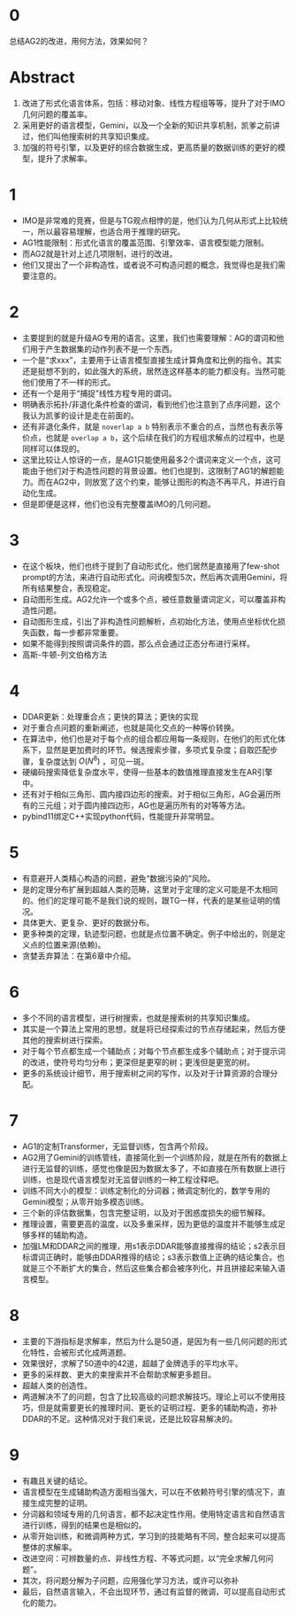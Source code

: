 # 0

总结AG2的改进，用何方法，效果如何？

# Abstract

1. 改进了形式化语言体系，包括：移动对象、线性方程组等等，提升了对于IMO几何问题的覆盖率。
2. 采用更好的语言模型，Gemini，以及一个全新的知识共享机制，凯爹之前讲过，他们叫他搜索树的共享知识集成。
3. 加强的符号引擎，以及更好的综合数据生成，更高质量的数据训练的更好的模型，提升了求解率。

# 1

- IMO是非常难的竞赛，但是与TG观点相悖的是，他们认为几何从形式上比较统一，所以最容易理解，也适合用于推理的研究。
- AG1性能限制：形式化语言的覆盖范围、引擎效率、语言模型能力限制。
- 而AG2就是针对上述几项限制，进行的改进。
- 他们又提出了一个非构造性，或者说不可构造问题的概念，我觉得也是我们需要注意的。

# 2

- 主要提到的就是升级AG专用的语言。这里，我们也需要理解：AG的谓词和他们用于产生数据集的动作列表不是一个东西。
- 一个是“求xxx”，主要用于让语言模型直接生成计算角度和比例的指令。其实还是挺想不到的，如此强大的系统，居然连这样基本的能力都没有。当然可能他们使用了不一样的形式。
- 还有一个是用于“捕捉”线性方程专用的谓词。
- 明确表示拓扑/非退化条件检查的谓词，看到他们也注意到了点序问题，这个我认为凯爹的设计是走在前面的。
- 还有非退化条件，就是 `noverlap a b` 特别表示不重合的点，当然也有表示等价点，也就是 `overlap a b`，这个后续在我们的方程组求解点的过程中，也是同样可以体现的。
- 这里比较让人惊讶的一点，是AG1只能使用最多2个谓词来定义一个点，这可能由于他们对于构造性问题的背景设置。他们也提到，这限制了AG1的解题能力。而在AG2中，则放宽了这个约束，能够让图形的构造不再平凡，并进行自动化生成。
- 但是即便是这样，他们也没有完整覆盖IMO的几何问题。

# 3

- 在这个板块，他们也终于提到了自动形式化，他们居然是直接用了few-shot prompt的方法，来进行自动形式化。问询模型5次，然后再次调用Gemini，将所有结果整合，表现稳定。
- 自动图形生成。AG2允许一个或多个点，被任意数量谓词定义，可以覆盖非构造性问题。
- 自动图形生成，引出了非构造性问题解析，点初始化方法，使用点坐标优化损失函数，每一步都非常重要。
- 如果不能得到按照谓词条件的圆，那么点会通过正态分布进行采样。
- 高斯-牛顿-列文伯格方法

# 4

- DDAR更新：处理重合点；更快的算法；更快的实现
- 对于重合点问题的重新阐述，也就是简化交点的一种等价转换。
- 在算法中，他们也是对于每个点的组合都应用每一条规则，在他们的形式化体系下，显然是更加费时的环节。候选搜索步骤，多项式复杂度；自取匹配步骤，复杂度达到 $O(N^8)$ ，可见一斑。
- 硬编码搜索降低复杂度水平，使得一些基本的数值推理直接发生在AR引擎中。
- 还有对于相似三角形、圆内接四边形的搜索。对于相似三角形，AG会遍历所有的三元组；对于圆内接四边形，AG也是遍历所有的对等等方法。
- pybind11绑定C++实现python代码，性能提升非常明显。

# 5

- 有意避开人类精心构造的问题，避免“数据污染的”风险。
- 是的定理分布扩展到超越人类的范畴，这里对于定理的定义可能是不太相同的。他们的定理可能不是我们说的规则，跟TG一样，代表的是某些证明的情况。
- 具体更大、更复杂、更好的数据分布。
- 更多种类的定理，轨迹型问题，也就是点位置不确定。例子中给出的，则是定义点的位置来源(依赖)。
- 贪婪丢弃算法：在第6章中介绍。

# 6

- 多个不同的语言模型，进行树搜索，也就是搜索树的共享知识集成。
- 其实是一个算法上常用的思想，就是将已经探索过的节点存储起来，然后方便其他的搜索树进行探索。
- 对于每个节点都生成一个辅助点；对每个节点都生成多个辅助点；对于提示词的改进，使符号均匀分布；更深但是更窄的树；更浅但是更宽的树。
- 更多的系统设计细节，用于搜索树之间的写作，以及对于计算资源的合理分配。

# 7

- AG1的定制Transformer，无监督训练，包含两个阶段。
- AG2用了Gemini的训练管线，直接简化到一个训练阶段，就是在所有的数据上进行无监督的训练，感觉也像是因为数据太多了，不如直接在所有数据上进行训练，也是现代语言模型对无监督训练的一种工程诠释吧。
- 训练不同大小的模型：训练定制化的分词器；微调定制化的，数学专用的Gemini模型；从零开始多模态训练。
- 三个新的评估数据集，包含完整证明，以及对于困惑度损失的细节解释。
- 推理设置，需要更高的温度，以及多重采样，因为更低的温度并不能够生成足够多样的辅助构造。
- 加强LM和DDAR之间的推理，用s1表示DDAR能够直接推得的结论；s2表示目标谓词正确时，能够由DDAR推得的结论；s3表示数值上正确的结论集合。也就是三个不断扩大的集合，然后这些集合都会被序列化，并且拼接起来输入语言模型。

# 8

- 主要的下游指标是求解率，然后为什么是50道，是因为有一些几何问题的形式化特性，会被形式化成两道题。
- 效果很好，求解了50道中的42道，超越了金牌选手的平均水平。
- 更多的采样数、更大的束搜索并不会帮助求解更多题目。
- 超越人类的创造性。
- 两道解决不了的问题，包含了比较高级的问题求解技巧。理论上可以不使用技巧，但是就需要更长的推理时间、更长的证明过程、更多的辅助构造，弥补DDAR的不足。这种情况对于我们来说，还是比较容易解决的。

# 9

- 有趣且关键的结论。
- 语言模型在生成辅助构造方面相当强大，可以在不依赖符号引擎的情况下，直接生成完整的证明。
- 分词器和领域专用的几何语言，都不起决定性作用。使用特定语言和自然语言进行训练，得到的结果也是相似的。
- 从零开始训练，和微调两种方式，学习到的技能略有不同，整合起来可以提高整体的求解率。
- 改进空间：可辨数量的点、非线性方程、不等式问题，以“完全求解几何问题”。
- 其次，将问题分解为子问题，应用强化学习方法，或许可以弥补
- 最后，自然语言输入，不会出现环节，通过有监督的微调，可以提高自动形式化的能力。
